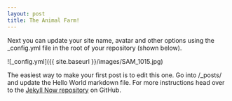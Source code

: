 ```yaml
---
layout: post
title: The Animal Farm!
---
```


Next you can update your site name, avatar and other options using the _config.yml file in the root of your repository (shown below).

![_config.yml]({{ site.baseurl }}/images/SAM_1015.jpg)

The easiest way to make your first post is to edit this one. Go into /_posts/ and update the Hello World markdown file. For more instructions head over to the [Jekyll Now repository](https://github.com/barryclark/jekyll-now) on GitHub.